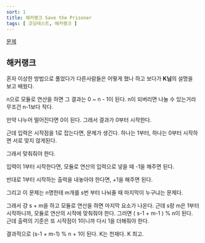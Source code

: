 ```yaml
---
sort: 1
title: 해커랭크 Save the Prisoner
tags: [ 코딩테스트, 해커랭크 ]
---
```


[문제](https://www.hackerrank.com/challenges/save-the-prisoner/problem)

## 해커랭크

혼자 이상한 방법으로 풀었다가 다른사람들은 어떻게 했나 하고 보다가 **K님**의 설명을 보고 배웠다.



n으로 모듈로 연산을 하면 그 결과는 0 ~ n - 1이 된다. n이 되버리면 나눌 수 있는거라 무조건 n-1보다 작다.

만약 나누어 떨어진다면 0이 된다. 그래서 결과가 0부터 시작한다.



근데 입력은 시작점을 1로 잡는다면, 문제가 생긴다. 하나는 1부터, 하나는 0부터 시작하면 서로 맞지 않게된다.

그래서 맞춰줘야 한다.



입력이 1부터 시작한다면, 모듈로 연산의 입력으로 넣을 때 -1을 해주면 된다.

반대로 1부터 시작하는 출력을 내놓아야 한다면, +1을 해주면 된다.



그리고 이 문제는 n명한테 m개를 s번 부터 나눠줄 때 마지막이 누구냐는 문제다.

그래서 걍 s + m을 하고 모듈로 연산을 하면 마지막 요소가 나온다. 근데 s랑 m은 1부터 시작하니까, 모듈로 연산의 시작에 맞춰줘야 한다. 그러면 ( s-1 + m-1 ) % n이 된다. 근데 출력의 기준은 또 시작점이 1이니까 다시 1을 더해줘야 한다.

결과적으로 (s-1 + m-1) % n + 1이 된다. K는 천재다. K 최고.

